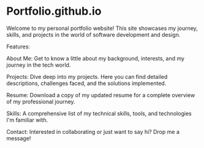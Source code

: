 # Portfolio.github.io
Welcome to my personal portfolio website! This site showcases my journey, skills, and projects in the world of software development and design.

Features:

About Me: Get to know a little about my background, interests, and my journey in the tech world.

Projects: Dive deep into my projects. Here you can find detailed descriptions, challenges faced, and the solutions implemented.

Resume: Download a copy of my updated resume for a complete overview of my professional journey.

Skills: A comprehensive list of my technical skills, tools, and technologies I'm familiar with.

Contact: Interested in collaborating or just want to say hi? Drop me a message!
